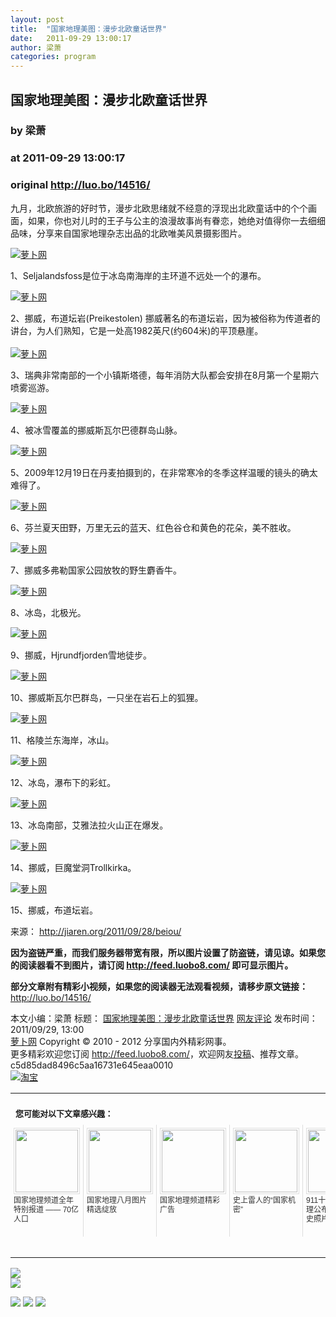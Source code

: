 ```yaml
---
layout: post
title:  "国家地理美图：漫步北欧童话世界"
date:   2011-09-29 13:00:17
author: 梁萧
categories: program
---
```


## 国家地理美图：漫步北欧童话世界
### by 梁萧
### at 2011-09-29 13:00:17
### original <http://luo.bo/14516/>

<p>九月，北欧旅游的好时节，漫步北欧思绪就不经意的浮现出北欧童话中的个个画面，如果，你也对儿时的王子与公主的浪漫故事尚有眷恋，她绝对值得你一去细细品味，分享来自国家地理杂志出品的北欧唯美风景摄影图片。</p><p><a title="萝卜网" href="http://dulei.si/files/2011/09/28/828046bd610e6a489b2ba8f1dd7dd0ec.jpg"><img title="萝卜网" src="http://dulei.si/files/2011/09/28/828046bd610e6a489b2ba8f1dd7dd0ec.jpg" alt="萝卜网" border="0"></a></p><p>1、Seljalandsfoss是位于冰岛南海岸的主环道不远处一个的瀑布。</p><p><a title="萝卜网" href="http://dulei.si/files/2011/09/28/40fa9c7fcdf848c651373080398a8a8e.jpg"><img title="萝卜网" src="http://dulei.si/files/2011/09/28/40fa9c7fcdf848c651373080398a8a8e.jpg" alt="萝卜网" border="0"></a></p><p>2、挪威，布道坛岩(Preikestolen) 挪威著名的布道坛岩，因为被俗称为传道者的讲台，为人们熟知，它是一处高1982英尺(约604米)的平顶悬崖。<br> <span></span><br> <a title="萝卜网" href="http://dulei.si/files/2011/09/28/ba43fdc4e7bf80c88f2a5c327f72a384.jpg"><img title="萝卜网" src="http://dulei.si/files/2011/09/28/ba43fdc4e7bf80c88f2a5c327f72a384.jpg" alt="萝卜网" border="0"></a></p><p>3、瑞典非常南部的一个小镇斯塔德，每年消防大队都会安排在8月第一个星期六喷雾巡游。</p><p><a title="萝卜网" href="http://dulei.si/files/2011/09/28/6355e6ff65deb6f63299f63de4714ec6.jpg"><img title="萝卜网" src="http://dulei.si/files/2011/09/28/6355e6ff65deb6f63299f63de4714ec6.jpg" alt="萝卜网" border="0"></a></p><p>4、被冰雪覆盖的挪威斯瓦尔巴德群岛山脉。</p><p><a title="萝卜网" href="http://dulei.si/files/2011/09/28/772b2918295f3a23d7688fc8382a08fd.jpg"><img title="萝卜网" src="http://dulei.si/files/2011/09/28/772b2918295f3a23d7688fc8382a08fd.jpg" alt="萝卜网" border="0"></a></p><p>5、2009年12月19日在丹麦拍摄到的，在非常寒冷的冬季这样温暖的镜头的确太难得了。</p><p><a title="萝卜网" href="http://dulei.si/files/2011/09/28/3d817549719915262c2156813789c7b5.jpg"><img title="萝卜网" src="http://dulei.si/files/2011/09/28/3d817549719915262c2156813789c7b5.jpg" alt="萝卜网" border="0"></a></p><p>6、芬兰夏天田野，万里无云的蓝天、红色谷仓和黄色的花朵，美不胜收。</p><p><a title="萝卜网" href="http://dulei.si/files/2011/09/28/f25cb333c82036bf641ee5ff946d54f2.jpg"><img title="萝卜网" src="http://dulei.si/files/2011/09/28/f25cb333c82036bf641ee5ff946d54f2.jpg" alt="萝卜网" border="0"></a></p><p>7、挪威多弗勒国家公园放牧的野生麝香牛。</p><p><a title="萝卜网" href="http://dulei.si/files/2011/09/28/1344b48e00c2b089ffbdc0f7fa4dd641.jpg"><img title="萝卜网" src="http://dulei.si/files/2011/09/28/1344b48e00c2b089ffbdc0f7fa4dd641.jpg" alt="萝卜网" border="0"></a></p><p>8、冰岛，北极光。</p><p><a title="萝卜网" href="http://dulei.si/files/2011/09/28/ede009c005406bf47f8198b9d89c3219.jpg"><img title="萝卜网" src="http://dulei.si/files/2011/09/28/ede009c005406bf47f8198b9d89c3219.jpg" alt="萝卜网" border="0"></a></p><p>9、挪威，Hjrundfjorden雪地徒步。</p><p><a title="萝卜网" href="http://dulei.si/files/2011/09/28/e71f5a47da91fe453c7f27292c16c516.jpg"><img title="萝卜网" src="http://dulei.si/files/2011/09/28/e71f5a47da91fe453c7f27292c16c516.jpg" alt="萝卜网" border="0"></a></p><p>10、挪威斯瓦尔巴群岛，一只坐在岩石上的狐狸。</p><p><a title="萝卜网" href="http://dulei.si/files/2011/09/28/4d588b5d835c15d74af789682bdb0f4d.jpg"><img title="萝卜网" src="http://dulei.si/files/2011/09/28/4d588b5d835c15d74af789682bdb0f4d.jpg" alt="萝卜网" border="0"></a></p><p>11、格陵兰东海岸，冰山。</p><p><a title="萝卜网" href="http://dulei.si/files/2011/09/28/5549ce99ae939268e1aa3aa7f54785bb.jpg"><img title="萝卜网" src="http://dulei.si/files/2011/09/28/5549ce99ae939268e1aa3aa7f54785bb.jpg" alt="萝卜网" border="0"></a></p><p>12、冰岛，瀑布下的彩虹。</p><p><a title="萝卜网" href="http://dulei.si/files/2011/09/28/f38e73dc6b5d8132733f640e8c34f681.jpg"><img title="萝卜网" src="http://dulei.si/files/2011/09/28/f38e73dc6b5d8132733f640e8c34f681.jpg" alt="萝卜网" border="0"></a></p><p>13、冰岛南部，艾雅法拉火山正在爆发。</p><p><a title="萝卜网" href="http://dulei.si/files/2011/09/28/3502a843c3b23bda2970ee6cb92ff0de.jpg"><img title="萝卜网" src="http://dulei.si/files/2011/09/28/3502a843c3b23bda2970ee6cb92ff0de.jpg" alt="萝卜网" border="0"></a></p><p>14、挪威，巨魔堂洞Trollkirka。</p><p><a title="萝卜网" href="http://dulei.si/files/2011/09/28/ddd7bacb3ed88a9140eb91da54cad0c7.jpg"><img title="萝卜网" src="http://dulei.si/files/2011/09/28/ddd7bacb3ed88a9140eb91da54cad0c7.jpg" alt="萝卜网" border="0"></a></p><p>15、挪威，布道坛岩。</p><p>来源： <a href="http://jiaren.org/2011/09/28/beiou/">http://jiaren.org/2011/09/28/beiou/</a></p><p><strong>因为盗链严重，而我们服务器带宽有限，所以图片设置了防盗链，请见谅。如果您的阅读器看不到图片，请订阅 <a href="http://feed.luobo8.com/">http://feed.luobo8.com/</a> 即可显示图片。</strong></p><p><strong>部分文章附有精彩小视频，如果您的阅读器无法观看视频，请移步原文链接：</strong> <a href="http://luo.bo/14516/" title="国家地理美图：漫步北欧童话世界">http://luo.bo/14516/</a></p> 本文小编：梁萧 标题： <a href="http://luo.bo/14516/" title="国家地理美图：漫步北欧童话世界">国家地理美图：漫步北欧童话世界</a> <a href="http://luo.bo/14516/#comments" title="to the comments">网友评论</a> 发布时间：2011/09/29, 13:00 <br> <a href="http://luo.bo/" title="萝卜网 - 人人都是艺术家">萝卜网</a> Copyright © 2010 - 2012 分享国内外精彩网事。<br> 更多精彩欢迎您订阅 <a href="http://feed.luobo8.com/">http://feed.luobo8.com/</a>，欢迎网友<a href="http://luo.bo/delivery/">投稿</a>、推荐文章。<br> c5d85dad8496c5aa16731e645eaa0010<br><a href="http://8.nf/1100" title="淘宝"><img src="http://dulei.si/files/2011/08/25/69cb3ea317a32c4e6143e665fdb20b14.300-250.jpg" alt="淘宝" border="0"></a><br><table cellspacing="0" cellpadding="3" border="0" style="clear:both"><tr><td colspan="5"><b><font size="-1" style="display:block!important;padding:20px 0 5px!important">您可能对以下文章感兴趣：</font></b></td></tr><tr><td width="106" valign="top" style="padding:5px!important;margin:0!important"> <a title="国家地理频道全年特别报道 —— 70亿人口" style="text-decoration:none!important" href="http://app.wumii.com/ext/redirect.htm?url=http%3A%2F%2Fluo.bo%2F5630%2F&amp;from=http%3A%2F%2Fluo.bo%2F14516%2F"> <img style="margin:0!important;padding:2px!important;border:1px solid #dddddd!important;width:100px!important;height:100px!important" src="http://static.wumii.com/site_images/2011/06/19/13181537.jpg" width="100px" height="100px"><br> <font size="-1" color="#333333" style="display:block!important;line-height:15px!important;width:106px!important;font:12px/15px arial!important;height:60px!important;margin:3px 0 0 0!important;padding:0!important;overflow:hidden!important">国家地理频道全年特别报道 —— 70亿人口</font> </a></td><td width="106" valign="top" style="padding:5px!important;margin:0!important;border-left:1px solid #dddddd!important"> <a title="国家地理八月图片精选绽放" style="text-decoration:none!important" href="http://app.wumii.com/ext/redirect.htm?url=http%3A%2F%2Fluo.bo%2F12537%2F&amp;from=http%3A%2F%2Fluo.bo%2F14516%2F"> <img style="margin:0!important;padding:2px!important;border:1px solid #dddddd!important;width:100px!important;height:100px!important" src="http://static.wumii.com/site_images/2011/08/14/22792165.jpg" width="100px" height="100px"><br> <font size="-1" color="#333333" style="display:block!important;line-height:15px!important;width:106px!important;font:12px/15px arial!important;height:60px!important;margin:3px 0 0 0!important;padding:0!important;overflow:hidden!important">国家地理八月图片精选绽放</font> </a></td><td width="106" valign="top" style="padding:5px!important;margin:0!important;border-left:1px solid #dddddd!important"> <a title="国家地理频道精彩广告" style="text-decoration:none!important" href="http://app.wumii.com/ext/redirect.htm?url=http%3A%2F%2Fluo.bo%2F11787%2F&amp;from=http%3A%2F%2Fluo.bo%2F14516%2F"> <img style="margin:0!important;padding:2px!important;border:1px solid #dddddd!important;width:100px!important;height:100px!important" src="http://static.wumii.com/site_images/2011/07/28/19465512.jpg" width="100px" height="100px"><br> <font size="-1" color="#333333" style="display:block!important;line-height:15px!important;width:106px!important;font:12px/15px arial!important;height:60px!important;margin:3px 0 0 0!important;padding:0!important;overflow:hidden!important">国家地理频道精彩广告</font> </a></td><td width="106" valign="top" style="padding:5px!important;margin:0!important;border-left:1px solid #dddddd!important"> <a title="史上雷人的“国家机密”" style="text-decoration:none!important" href="http://app.wumii.com/ext/redirect.htm?url=http%3A%2F%2Fluo.bo%2F14485%2F&amp;from=http%3A%2F%2Fluo.bo%2F14516%2F"> <img style="margin:0!important;padding:2px!important;border:1px solid #dddddd!important;width:100px!important;height:100px!important" src="http://static.wumii.com/site_images/2011/09/28/8254426.jpg" width="100px" height="100px"><br> <font size="-1" color="#333333" style="display:block!important;line-height:15px!important;width:106px!important;font:12px/15px arial!important;height:60px!important;margin:3px 0 0 0!important;padding:0!important;overflow:hidden!important">史上雷人的“国家机密”</font> </a></td><td width="106" valign="top" style="padding:5px!important;margin:0!important;border-left:1px solid #dddddd!important"> <a title="911十周年，国家地理公布25张震撼历史照片" style="text-decoration:none!important" href="http://app.wumii.com/ext/redirect.htm?url=http%3A%2F%2Fluo.bo%2F13923%2F&amp;from=http%3A%2F%2Fluo.bo%2F14516%2F"> <img style="margin:0!important;padding:2px!important;border:1px solid #dddddd!important;width:100px!important;height:100px!important" src="http://static.wumii.com/site_images/2011/09/14/30820473.jpg" width="100px" height="100px"><br> <font size="-1" color="#333333" style="display:block!important;line-height:15px!important;width:106px!important;font:12px/15px arial!important;height:60px!important;margin:3px 0 0 0!important;padding:0!important;overflow:hidden!important">911十周年，国家地理公布25张震撼历史照片</font> </a></td></tr><tr><td colspan="5" align="right"> <a style="text-decoration:none!important" href="http://www.wumii.com/widget/relatedItems.htm" title="无觅相关文章插件"> <font size="-1" color="#bbbbbb" style="display:block!important;font-family:arial!important;padding:5px 0!important;font-size:12px!important;color:#bbb!important">无觅</font> </a></td></tr></table>
<p><a href="http://feedads.g.doubleclick.net/~a/i3K--kfubXwGex41FSEfkG2WDMc/0/da"><img src="http://feedads.g.doubleclick.net/~a/i3K--kfubXwGex41FSEfkG2WDMc/0/di" border="0" ismap></a><br>
<a href="http://feedads.g.doubleclick.net/~a/i3K--kfubXwGex41FSEfkG2WDMc/1/da"><img src="http://feedads.g.doubleclick.net/~a/i3K--kfubXwGex41FSEfkG2WDMc/1/di" border="0" ismap></a></p><div>
<a href="http://feeds.feedburner.com/~ff/tamd?a=VrweWaRRawU:5_TzlybIfYQ:yIl2AUoC8zA"><img src="http://feeds.feedburner.com/~ff/tamd?d=yIl2AUoC8zA" border="0"></a> <a href="http://feeds.feedburner.com/~ff/tamd?a=VrweWaRRawU:5_TzlybIfYQ:qj6IDK7rITs"><img src="http://feeds.feedburner.com/~ff/tamd?d=qj6IDK7rITs" border="0"></a> <a href="http://feeds.feedburner.com/~ff/tamd?a=VrweWaRRawU:5_TzlybIfYQ:-BTjWOF_DHI"><img src="http://feeds.feedburner.com/~ff/tamd?i=VrweWaRRawU:5_TzlybIfYQ:-BTjWOF_DHI" border="0"></a>
</div>